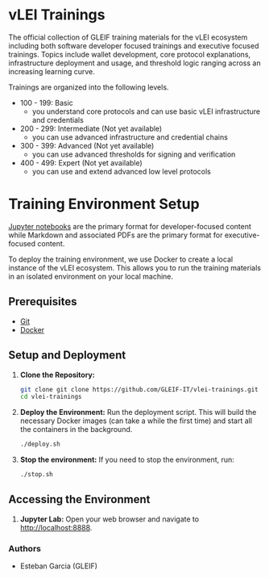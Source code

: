 # vLEI Trainings

The official collection of GLEIF training materials for the vLEI ecosystem including both software developer focused trainings and executive focused trainings. Topics include wallet development, core protocol explanations, infrastructure deployment and usage, and threshold logic ranging across an increasing learning curve.

Trainings are organized into the following levels.
- 100 - 199: Basic 
    - you understand core protocols and can use basic vLEI infrastructure and credentials
- 200 - 299: Intermediate (Not yet available)
    - you can use advanced infrastructure and credential chains
- 300 - 399: Advanced (Not yet available)
    - you can use advanced thresholds for signing and verification
- 400 - 499: Expert (Not yet available)
    - you can use and extend advanced low level protocols

# Training Environment Setup

[Jupyter notebooks](https://jupyter.org/) are the primary format for developer-focused content while Markdown and associated PDFs are the primary format for executive-focused content.

To deploy the training environment, we use Docker to create a local instance of the vLEI ecosystem. This allows you to run the training materials in an isolated environment on your local machine.

## Prerequisites

* [Git](https://git-scm.com/book/en/v2/Getting-Started-Installing-Git)
* [Docker](https://docs.docker.com/get-docker/)

## Setup and Deployment

1.  **Clone the Repository:**
    ```bash
    git clone git clone https://github.com/GLEIF-IT/vlei-trainings.git
    cd vlei-trainings
    ```

2.  **Deploy the Environment:**
    Run the deployment script. This will build the necessary Docker images (can take a while the first time) and start all the containers in the background.
    ```bash
    ./deploy.sh
    ```

3. **Stop the environment:**
    If you need to stop the environment, run:
    ```bash
    ./stop.sh
    ```

## Accessing the Environment

1.  **Jupyter Lab:**
    Open your web browser and navigate to [http://localhost:8888](http://localhost:8888).


### Authors
- Esteban Garcia (GLEIF)

